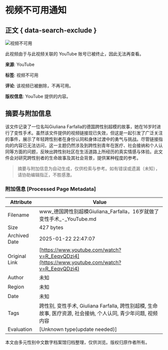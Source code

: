 # 视频不可用通知

## 正文 { data-search-exclude }


![视频不可用](https://www.youtube.com/img/desktop/unavailable/unavailable_video.png)

此视频由于与此视频关联的 YouTube 账号已被终止，因此无法再查看。

**来源**: YouTube

**标签**: 视频不可用

**评论**: 该视频已被删除，不再可用。

**版权信息**: YouTube 提供的内容。
<!-- tcd_original_link https://www.youtube.com/watch?v=R_EeqvQDzi4 -->


## 摘要与附加信息

<!-- tcd_abstract -->
该文件记录了一位名叫Giuliana Farfalla的德国跨性别超模的故事，她在16岁时进行了变性手术。虽然该文件提供的视频链接现已失效，但这是一起引发了广泛关注的事件，展示了年轻跨性别者在身份认同和身体过渡中的勇气与挑战。尽管链接指向的内容已无法访问，这一主题仍然涉及到跨性别青年在医疗、社会接纳和个人认同等方面的问题，反映出跨性别社区在生活道路上所经历的真实情感与体验。此文件会对研究跨性别者的生命故事及其社会背景，提供某种程度的参考。
<!-- tcd_abstract_end -->

> 摘要与附加信息为自动生成，仅供检索与参考。如有错误或遗漏（未知），请协助编辑指正，不胜感激。

### 附加信息 [Processed Page Metadata]

| Attribute       | Value                                  |
|-----------------|----------------------------------------|
| Filename        | www_德国跨性别超模Giuliana_Farfalla，16岁就做了变性手术_-_YouTube.md                             |
| Size            | 427 bytes                           |
| Archived Date   | 2025-01-22 22:47:07                             |
| Original Link   | [https://www.youtube.com/watch?v=R_EeqvQDzi4](https://www.youtube.com/watch?v=R_EeqvQDzi4)                       |
| Author          | 未知                               |
| Region          | 未知                               |
| Date            | 未知                                 |
| Tags            | 跨性别, 变性手术, Giuliana Farfalla, 跨性别超模, 生命故事, 医疗资源, 社会接纳, 个人认同, 青少年问题, 视频内容                                 |
| Evaluation            | [Unknown type(update needed)]                                 |
<!-- tcd_table_end -->

本文由多元性别中文数字档案馆归档整理，仅供浏览。版权归原作者所有。
